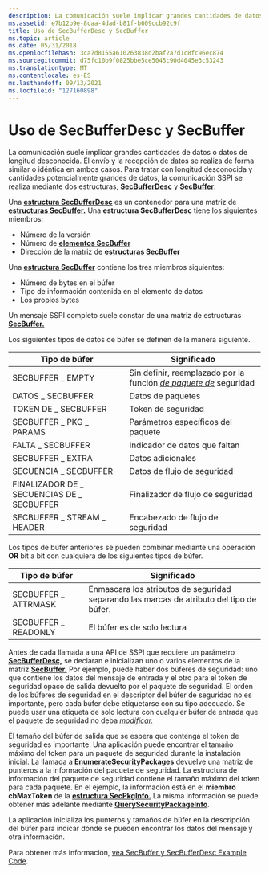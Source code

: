 ```yaml
---
description: La comunicación suele implicar grandes cantidades de datos o datos de longitud desconocida.
ms.assetid: e7b12b9e-8caa-4dad-b81f-b609ccb92c9f
title: Uso de SecBufferDesc y SecBuffer
ms.topic: article
ms.date: 05/31/2018
ms.openlocfilehash: 3ca7d8155a610263838d2baf2a7d1c8fc96ec874
ms.sourcegitcommit: d75fc10b9f0825bbe5ce5045c90d4045e3c53243
ms.translationtype: MT
ms.contentlocale: es-ES
ms.lasthandoff: 09/13/2021
ms.locfileid: "127160898"
---
```

# <a name="using-secbufferdesc-and-secbuffer"></a>Uso de SecBufferDesc y SecBuffer

La comunicación suele implicar grandes cantidades de datos o datos de longitud desconocida. El envío y la recepción de datos se realiza de forma similar o idéntica en ambos casos. Para tratar con longitud desconocida y cantidades potencialmente grandes de datos, la comunicación SSPI se realiza mediante dos estructuras, [**SecBufferDesc**](/windows/desktop/api/Sspi/ns-sspi-secbufferdesc) y [**SecBuffer**](/windows/desktop/api/Sspi/ns-sspi-secbuffer).

Una [**estructura SecBufferDesc**](/windows/desktop/api/Sspi/ns-sspi-secbufferdesc) es un contenedor para una matriz de [**estructuras SecBuffer.**](/windows/desktop/api/Sspi/ns-sspi-secbuffer) Una **estructura SecBufferDesc** tiene los siguientes miembros:

-   Número de la versión
-   Número de [**elementos SecBuffer**](/windows/desktop/api/Sspi/ns-sspi-secbuffer)
-   Dirección de la matriz de [**estructuras SecBuffer**](/windows/desktop/api/Sspi/ns-sspi-secbuffer)

Una [**estructura SecBuffer**](/windows/desktop/api/Sspi/ns-sspi-secbuffer) contiene los tres miembros siguientes:

-   Número de bytes en el búfer
-   Tipo de información contenida en el elemento de datos
-   Los propios bytes

Un mensaje SSPI completo suele constar de una matriz de estructuras [**SecBuffer.**](/windows/desktop/api/Sspi/ns-sspi-secbuffer)

Los siguientes tipos de datos de búfer se definen de la manera siguiente.



| Tipo de búfer                | Significado                                                                                                                                |
|----------------------------|----------------------------------------------------------------------------------------------------------------------------------------|
| SECBUFFER \_ EMPTY           | Sin definir, reemplazado por la función [*de paquete de*](../secgloss/s-gly.md) seguridad |
| DATOS \_ SECBUFFER            | Datos de paquetes                                                                                                                            |
| TOKEN DE \_ SECBUFFER           | Token de seguridad                                                                                                                         |
| SECBUFFER \_ PKG \_ PARAMS     | Parámetros específicos del paquete                                                                                                            |
| FALTA \_ SECBUFFER         | Indicador de datos que faltan                                                                                                                 |
| SECBUFFER \_ EXTRA           | Datos adicionales                                                                                                                             |
| SECUENCIA \_ SECBUFFER          | Datos de flujo de seguridad                                                                                                                   |
| FINALIZADOR DE \_ SECUENCIAS DE \_ SECBUFFER | Finalizador de flujo de seguridad                                                                                                                |
| SECBUFFER \_ STREAM \_ HEADER  | Encabezado de flujo de seguridad                                                                                                                 |



 

Los tipos de búfer anteriores se pueden combinar mediante una operación **OR** bit a bit con cualquiera de los siguientes tipos de búfer.



| Tipo de búfer         | Significado                                                                          |
|---------------------|----------------------------------------------------------------------------------|
| SECBUFFER \_ ATTRMASK | Enmascara los atributos de seguridad separando las marcas de atributo del tipo de búfer. |
| SECBUFFER \_ READONLY | El búfer es de solo lectura                                                              |



 

Antes de cada llamada a una API de SSPI que requiere un parámetro [**SecBufferDesc,**](/windows/desktop/api/Sspi/ns-sspi-secbufferdesc) se declaran e inicializan uno o varios elementos de la matriz [**SecBuffer.**](/windows/desktop/api/Sspi/ns-sspi-secbuffer) Por ejemplo, puede haber dos búferes de seguridad: uno que contiene los datos del mensaje de entrada y el otro para el token de seguridad opaco de salida devuelto por el paquete de seguridad. El orden de los búferes de seguridad en el descriptor del búfer de seguridad no es importante, pero cada búfer debe etiquetarse con su tipo adecuado. Se puede usar una etiqueta de solo lectura con cualquier búfer de entrada que el paquete de seguridad no deba [*modificar.*](../secgloss/s-gly.md)

El tamaño del búfer de salida que se espera que contenga el token de seguridad es importante. Una aplicación puede encontrar el tamaño máximo del token para un paquete de seguridad durante la instalación inicial. La llamada a [**EnumerateSecurityPackages**](/windows/desktop/api/Sspi/nf-sspi-enumeratesecuritypackagesa) devuelve una matriz de punteros a la información del paquete de seguridad. La estructura de información del paquete de seguridad contiene el tamaño máximo del token para cada paquete. En el ejemplo, la información está en el **miembro cbMaxToken** de la [**estructura SecPkgInfo.**](/windows/desktop/api/Sspi/ns-sspi-secpkginfoa) La misma información se puede obtener más adelante mediante [**QuerySecurityPackageInfo**](/windows/desktop/api/Sspi/nf-sspi-querysecuritypackageinfoa).

La aplicación inicializa los punteros y tamaños de búfer en la descripción del búfer para indicar dónde se pueden encontrar los datos del mensaje y otra información.

Para obtener más información, [vea SecBuffer y SecBufferDesc Example Code](secbuffer-and-secbufferdesc-example-code.md).

 

 
